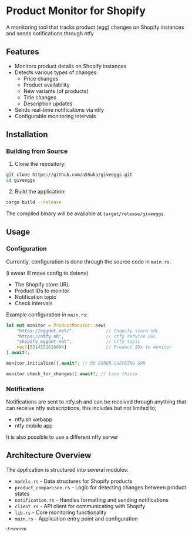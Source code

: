 # Product Monitor for Shopify

A monitoring tool that tracks product (egg) changes on Shopify instances and sends notifications through ntfy

## Features

- Monitors product details on Shopify instances
- Detects various types of changes:
    - Price changes
    - Product availability
    - New variants (of products)
    - Title changes
    - Description updates
- Sends real-time notifications via ntfy
- Configurable monitoring intervals

## Installation

### Building from Source

1. Clone the repository:

```bash
git clone https://github.com/a55uka/giveeggs.git
cd giveeggs
```

2. Build the application:

```bash
cargo build --release
```

The compiled binary will be available at `target/release/giveeggs`.

## Usage

### Configuration

Currently, configuration is done through the source code in `main.rs`.

(i swear ill move config to dotenv)

- The Shopify store URL
- Product IDs to monitor
- Notification topic
- Check intervals

Example configuration in `main.rs`:

```rust
let mut monitor = ProductMonitor::new(
    "https://eggdot.net/",            // Shopify store URL
    "https://ntfy.sh",                // ntfy service URL
    "shopify_eggdot-net",             // ntfy topic
    vec![8314152616094]               // Product IDs to monitor
).await?;

monitor.initialize().await?; // DO ERROR CHECKING GRR

monitor.check_for_changes().await?; // Loop thisss
```

### Notifications

Notifications are sent to ntfy.sh and can be received through anything that can receive ntfy subscriptions, this includes but not limited to;
- ntfy.sh webapp
- ntfy mobile app

It is also possible to use a different ntfy server

## Architecture Overview

The application is structured into several modules:

- `models.rs` - Data structures for Shopify products
- `product_comparison.rs` - Logic for detecting changes between product states
- `notification.rs` - Handles formatting and sending notifications
- `client.rs` - API client for communicating with Shopify
- `lib.rs` - Core monitoring functionality
- `main.rs` - Application entry point and configuration

<sup><sup><em>:3 mew mrp<em/><sub/><sub/>